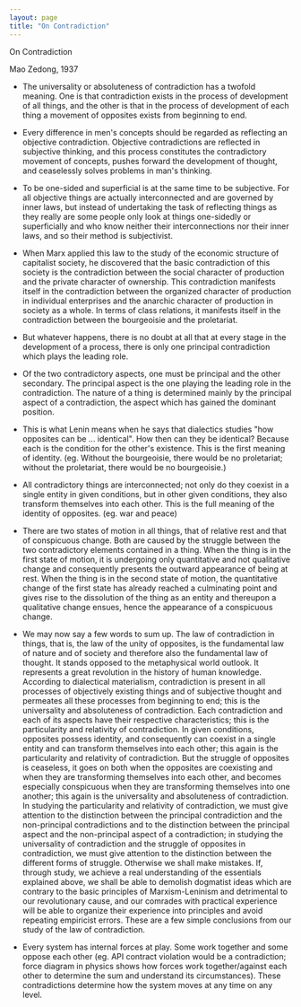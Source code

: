 ```yaml
---
layout: page
title: "On Contradiction"
---
```

On Contradiction

Mao Zedong, 1937

- The universality or absoluteness of contradiction has a twofold meaning. One is that contradiction exists in the process of development of all things, and the other is that in the process of development of each thing a movement of opposites exists from beginning to end.
- Every difference in men's concepts should be regarded as reflecting an objective contradiction. Objective contradictions are reflected in subjective thinking, and this process constitutes the contradictory movement of concepts, pushes forward the development of thought, and ceaselessly solves problems in man's thinking.
- To be one-sided and superficial is at the same time to be subjective. For all objective things are actually interconnected and are governed by inner laws, but instead of undertaking the task of reflecting things as they really are some people only look at things one-sidedly or superficially and who know neither their interconnections nor their inner laws, and so their method is subjectivist.
- When Marx applied this law to the study of the economic structure of capitalist society, he discovered that the basic contradiction of this society is the contradiction between the social character of production and the private character of ownership. This contradiction manifests itself in the contradiction between the organized character of production in individual enterprises and the anarchic character of production in society as a whole. In terms of class relations, it manifests itself in the contradiction between the bourgeoisie and the proletariat.
- But whatever happens, there is no doubt at all that at every stage in the development of a process, there is only one principal contradiction which plays the leading role.
- Of the two contradictory aspects, one must be principal and the other secondary. The principal aspect is the one playing the leading role in the contradiction. The nature of a thing is determined mainly by the principal aspect of a contradiction, the aspect which has gained the dominant position.
- This is what Lenin means when he says that dialectics studies "how opposites can be ... identical". How then can they be identical? Because each is the condition for the other's existence. This is the first meaning of identity. (eg. Without the bourgeoisie, there would be no proletariat; without the proletariat, there would be no bourgeoisie.)
- All contradictory things are interconnected; not only do they coexist in a single entity in given conditions, but in other given conditions, they also transform themselves into each other. This is the full meaning of the identity of opposites. (eg. war and peace)
- There are two states of motion in all things, that of relative rest and that of conspicuous change. Both are caused by the struggle between the two contradictory elements contained in a thing. When the thing is in the first state of motion, it is undergoing only quantitative and not qualitative change and consequently presents the outward appearance of being at rest. When the thing is in the second state of motion, the quantitative change of the first state has already reached a culminating point and gives rise to the dissolution of the thing as an entity and thereupon a qualitative change ensues, hence the appearance of a conspicuous change.
- We may now say a few words to sum up. The law of contradiction in things, that is, the law of the unity of opposites, is the fundamental law of nature and of society and therefore also the fundamental law of thought. It stands opposed to the metaphysical world outlook. It represents a great revolution in the history of human knowledge. According to dialectical materialism, contradiction is present in all processes of objectively existing things and of subjective thought and permeates all these processes from beginning to end; this is the universality and absoluteness of contradiction. Each contradiction and each of its aspects have their respective characteristics; this is the particularity and relativity of contradiction. In given conditions, opposites possess identity, and consequently can coexist in a single entity and can transform themselves into each other; this again is the particularity and relativity of contradiction. But the struggle of opposites is ceaseless, it goes on both when the opposites are coexisting and when they are transforming themselves into each other, and becomes especially conspicuous when they are transforming themselves into one another; this again is the universality and absoluteness of contradiction. In studying the particularity and relativity of contradiction, we must give attention to the distinction between the principal contradiction and the non-principal contradictions and to the distinction between the principal aspect and the non-principal aspect of a contradiction; in studying the universality of contradiction and the struggle of opposites in contradiction, we must give attention to the distinction between the different forms of struggle. Otherwise we shall make mistakes. If, through study, we achieve a real understanding of the essentials explained above, we shall be able to demolish dogmatist ideas which are contrary to the basic principles of Marxism-Leninism and detrimental to our revolutionary cause, and our comrades with practical experience will be able to organize their experience into principles and avoid repeating empiricist errors. These are a few simple conclusions from our study of the law of contradiction.

- Every system has internal forces at play. Some work together and some oppose each other (eg. API contract violation would be a contradiction; force diagram in physics shows how forces work together/against each other to determine the sum and understand its circumstances). These contradictions determine how the system moves at any time on any level.
